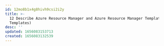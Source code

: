 ```yaml
---
id: 12mo8b1x4g8hivh9csi2i2y
title: >-
  12 Describe Azure Resource Manager and Azure Resource Manager Templates (ARM
  Templates)
desc: ''
updated: 1656083153713
created: 1656083132539
---
```



